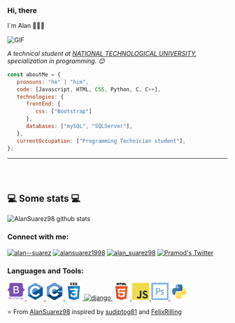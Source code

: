 ### Hi, there 
I´m Alan 👋👨‍💻

<!--<img src="https://i.pinimg.com/originals/a5/35/60/a53560c8088900e266880f779dacced7.gif" width = "550" height = "400">-->
<img align="center" alt="GIF" src="https://media.giphy.com/media/836HiJc7pgzy8iNXCn/giphy.gif" />

<p><em>A technical student at <a href="https://frro.cvg.utn.edu.ar/">NATIONAL TECHNOLOGICAL UNIVERSITY</a>, 
specialization in programming. 😊</br>
</em></p>


```javascript
const aboutMe = {
   pronouns: "he" | "him",
   code: [Javascript, HTML, CSS, Python, C, C++],
   technologies: {
      frontEnd: {
         css: ["Bootstrap"]
      },
      databases: ["mySQL", "SQLServer"],
   },
   currentOccupation: ["Programming Technician student"],
};
```
---
</br></br>
<h2>💻 Some stats 💻</h2>

![AlanSuarez98 github stats](https://github-readme-stats.vercel.app/api?username=AlanSuarez98&show_icons=true&title_color=fff&icon_color=79ff97&text_color=9f9f9f&bg_color=151515)

<h3 align="left">Connect with me:</h3>
<p align="left">
<a href="https://linkedin.com/in/alan--suarez" target="blank"><img align="center" src="https://raw.githubusercontent.com/rahuldkjain/github-profile-readme-generator/master/src/images/icons/Social/linked-in-alt.svg" alt="alan--suarez" height="30" width="40" /></a>
<a href="https://fb.com/alansuarez1998" target="blank"><img align="center" src="https://raw.githubusercontent.com/rahuldkjain/github-profile-readme-generator/master/src/images/icons/Social/facebook.svg" alt="alansuarez1998" height="30" width="40" /></a>
<a href="https://instagram.com/alan_suarez98" target="blank"><img align="center" src="https://raw.githubusercontent.com/rahuldkjain/github-profile-readme-generator/master/src/images/icons/Social/instagram.svg" alt="alan_suarez98" height="30" width="40" /></a>
<a href="https://twitter.com/SuarezAlan98" target="blank">
<img align="center" alt="Pramod's Twitter" width="30px" src="https://raw.githubusercontent.com/rahuldkjain/github-profile-readme-generator/master/src/images/icons/Social/twitter.svg" /></a>

<h3 align="left">Languages and Tools:</h3>
<p align="left"> <a href="https://getbootstrap.com" target="_blank" rel="noreferrer"> <img src="https://raw.githubusercontent.com/devicons/devicon/master/icons/bootstrap/bootstrap-plain-wordmark.svg" alt="bootstrap" width="40" height="40"/> </a> <a href="https://www.cprogramming.com/" target="_blank" rel="noreferrer"> <img src="https://raw.githubusercontent.com/devicons/devicon/master/icons/c/c-original.svg" alt="c" width="40" height="40"/> </a> <a href="https://www.w3schools.com/cpp/" target="_blank" rel="noreferrer"> <img src="https://raw.githubusercontent.com/devicons/devicon/master/icons/cplusplus/cplusplus-original.svg" alt="cplusplus" width="40" height="40"/> </a> <a href="https://www.w3schools.com/css/" target="_blank" rel="noreferrer"> <img src="https://raw.githubusercontent.com/devicons/devicon/master/icons/css3/css3-original-wordmark.svg" alt="css3" width="40" height="40"/> </a> <a href="https://www.djangoproject.com/" target="_blank" rel="noreferrer"> <img src="https://cdn.worldvectorlogo.com/logos/django.svg" alt="django" width="40" height="40"/> </a> <a href="https://www.w3.org/html/" target="_blank" rel="noreferrer"> <img src="https://raw.githubusercontent.com/devicons/devicon/master/icons/html5/html5-original-wordmark.svg" alt="html5" width="40" height="40"/> </a> <a href="https://developer.mozilla.org/en-US/docs/Web/JavaScript" target="_blank" rel="noreferrer"> <img src="https://raw.githubusercontent.com/devicons/devicon/master/icons/javascript/javascript-original.svg" alt="javascript" width="40" height="40"/> </a> <a href="https://www.photoshop.com/en" target="_blank" rel="noreferrer"> <img src="https://raw.githubusercontent.com/devicons/devicon/master/icons/photoshop/photoshop-line.svg" alt="photoshop" width="40" height="40"/> </a> <a href="https://www.python.org" target="_blank" rel="noreferrer"> <img src="https://raw.githubusercontent.com/devicons/devicon/master/icons/python/python-original.svg" alt="python" width="40" height="40"/> </a> </p>

⭐️ From [AlanSuarez98](https://github.com/reeveng) inspired by [sudiptog81](https://github.com/sudiptog81) and  [FelixRilling](https://github.com/)
